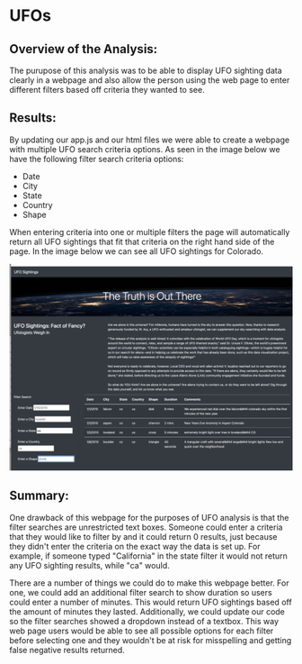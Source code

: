 # UFOs

## Overview of the Analysis:

The purupose of this analysis was to be able to display UFO sighting data clearly in a webpage and also allow the person using the web page to enter different filters based off criteria they wanted to see.

## Results:

By updating our app.js and our html files we were able to create a webpage with multiple UFO search criteria options. As seen in the image below we have the following filter search criteria options:
- Date
- City
- State
- Country
- Shape

When entering criteria into one or multiple filters the page will automatically return all UFO sightings that fit that criteria on the right hand side of the page. In the image below we can see all UFO sightings for Colorado. 

![image description or alt text](https://raw.githubusercontent.com/charlotterotner/UFOs/main/UFO_page_CO.png)

## Summary:
One drawback of this webpage for the purposes of UFO analysis is that the filter searches are unrestricted text boxes. Someone could enter a criteria that they would like to filter by and it could return 0 results, just because they didn't enter the criteria on the exact way the data is set up. For example, if someone typed "California" in the state filter it would not return any UFO sighting results, while "ca" would.

There are a number of things we could do to make this webpage better. For one, we could add an additional filter search to show duration so users could enter a number of minutes. This would return UFO sightings based off the amount of minutes they lasted. Additionally, we could update our code so the filter searches showed a dropdown instead of a textbox. This way web page users would be able to see all possible options for each filter before selecting one and they wouldn't be at risk for misspelling and getting false negative results returned. 


